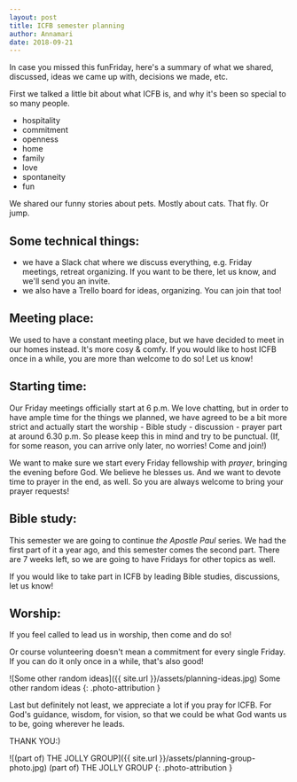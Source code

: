 ```yaml
---
layout: post
title: ICFB semester planning
author: Annamari
date: 2018-09-21
---
```


In case you missed this funFriday, here's a summary of what we shared, discussed, ideas we came up with, decisions we made, etc.

First we talked a little bit about what ICFB is, and why it's been so special to so many people.

- hospitality
- commitment
- openness
- home
- family
- love
- spontaneity
- fun

We shared our funny stories about pets. Mostly about cats. That fly. Or jump.

## Some technical things:

- we have a Slack chat where we discuss everything, e.g. Friday meetings, retreat organizing. If you want to be there, let us know, and we'll send you an invite.
- we also have a Trello board for ideas, organizing. You can join that too!

## Meeting place:

We used to have a constant meeting place, but we have decided to meet in our homes instead. It's more cosy & comfy. If you would like to host ICFB once in a while, you are more than welcome to do so! Let us know!

## Starting time:

Our Friday meetings officially start at 6 p.m. We love chatting, but in order to have ample time for the things we planned, we have agreed to be a bit more strict and actually start the worship - Bible study - discussion - prayer part at around 6.30 p.m. So please keep this in mind and try to be punctual. (If, for some reason, you can arrive only later, no worries! Come and join!)

We want to make sure we start every Friday fellowship with _prayer_, bringing the evening before God. We believe he blesses us. And we want to devote time to prayer in the end, as well. So you are always welcome to bring your prayer requests!

## Bible study:

This semester we are going to continue _the Apostle Paul_ series. We had the first part of it a year ago, and this semester comes the second part. There are 7 weeks left, so we are going to have Fridays for other topics as well.

If you would like to take part in ICFB by leading Bible studies, discussions, let us know!

## Worship:

If you feel called to lead us in worship, then come and do so!

Or course volunteering doesn't mean a commitment for every single Friday. If you can do it only once in a while, that's also good!


![Some other random ideas]({{ site.url }}/assets/planning-ideas.jpg)
Some other random ideas
{: .photo-attribution }

Last but definitely not least, we appreciate a lot if you pray for ICFB. For God's guidance, wisdom, for vision, so that we could be what God wants us to be, going wherever he leads.

THANK YOU:)

![(part of) THE JOLLY GROUP]({{ site.url }}/assets/planning-group-photo.jpg)
(part of) THE JOLLY GROUP
{: .photo-attribution }

